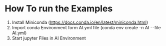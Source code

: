 # How To run the Examples

1. Install Miniconda (https://docs.conda.io/en/latest/miniconda.html)
2. Import conda Environment form AI.yml file
   (conda env create -n AI --file AI.yml)
3. Start jupyter Files in AI Environment
